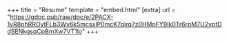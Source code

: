 +++
title = "Resume"
template = "embed.html"
[extra]
url = "https://gdoc.pub/raw/doc/e/2PACX-1vR8phRROytFLb3Wv6k5mcsxlP0mcK7qirq7z0HMpFY9ik0Tr6rpM7U2vptDdSENkgsqCpBmXw7VT1lo"
+++